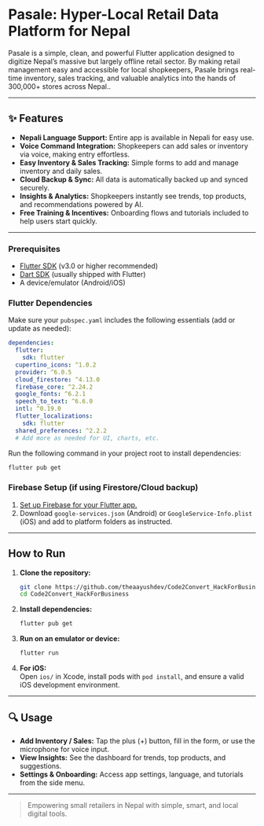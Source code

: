 # Pasale: Hyper-Local Retail Data Platform for Nepal

Pasale is a simple, clean, and powerful Flutter application designed to digitize Nepal’s massive but largely offline retail sector. By making retail management easy and accessible for local shopkeepers, Pasale brings real-time inventory, sales tracking, and valuable analytics into the hands of 300,000+ stores across Nepal..

---

## ✨ Features

- **Nepali Language Support:** Entire app is available in Nepali for easy use.
- **Voice Command Integration:** Shopkeepers can add sales or inventory via voice, making entry effortless.
- **Easy Inventory & Sales Tracking:** Simple forms to add and manage inventory and daily sales.
- **Cloud Backup & Sync:** All data is automatically backed up and synced securely.
- **Insights & Analytics:** Shopkeepers instantly see trends, top products, and recommendations powered by AI.
- **Free Training & Incentives:** Onboarding flows and tutorials included to help users start quickly.

---

### Prerequisites

- [Flutter SDK](https://docs.flutter.dev/get-started/install) (v3.0 or higher recommended)
- [Dart SDK](https://dart.dev/get-dart) (usually shipped with Flutter)
- A device/emulator (Android/iOS)

### Flutter Dependencies

Make sure your `pubspec.yaml` includes the following essentials (add or update as needed):

```yaml
dependencies:
  flutter:
    sdk: flutter
  cupertino_icons: ^1.0.2
  provider: ^6.0.5
  cloud_firestore: ^4.13.0
  firebase_core: ^2.24.2
  google_fonts: ^6.2.1
  speech_to_text: ^6.6.0
  intl: ^0.19.0
  flutter_localizations:
    sdk: flutter
  shared_preferences: ^2.2.2
  # Add more as needed for UI, charts, etc.
```

Run the following command in your project root to install dependencies:
```sh
flutter pub get
```

### Firebase Setup (if using Firestore/Cloud backup)
1. [Set up Firebase for your Flutter app.](https://firebase.flutter.dev/docs/overview)
2. Download `google-services.json` (Android) or `GoogleService-Info.plist` (iOS) and add to platform folders as instructed.

---

## How to Run

1. **Clone the repository:**
   ```sh
   git clone https://github.com/theaayushdev/Code2Convert_HackForBusiness.git
   cd Code2Convert_HackForBusiness
   ```

2. **Install dependencies:**
   ```sh
   flutter pub get
   ```

3. **Run on an emulator or device:**
   ```sh
   flutter run
   ```

4. **For iOS:**  
   Open `ios/` in Xcode, install pods with `pod install`, and ensure a valid iOS development environment.

---

## 🔍 Usage

- **Add Inventory / Sales:** Tap the plus (+) button, fill in the form, or use the microphone for voice input.
- **View Insights:** See the dashboard for trends, top products, and suggestions.
- **Settings & Onboarding:** Access app settings, language, and tutorials from the side menu.

---

> Empowering small retailers in Nepal with simple, smart, and local digital tools.

